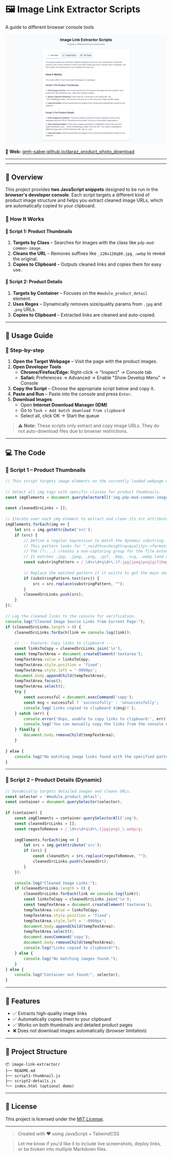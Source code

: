 # 🖼️ Image Link Extractor Scripts

A guide to different browser console tools

![App Screenshot](https://github.com/gmh-saber/daraz_product_photo_download/blob/main/screencapture-gmh-saber-github-io-daraz-product-photo-download-2025-08-03-23_33_32.png)

🔗 **Web:** [gmh-saber.github.io/daraz_product_photo_download](https://gmh-saber.github.io/daraz_product_photo_download/)

---

---

## 📄 Overview

This project provides **two JavaScript snippets** designed to be run in the **browser's developer console**. Each script targets a different kind of product image structure and helps you extract cleaned image URLs, which are automatically copied to your clipboard.

### 🧠 How It Works

#### 🔹 Script 1: Product Thumbnails

1. **Targets by Class** – Searches for images with the class like `pdp-mod-common-image`.
2. **Cleans the URL** – Removes suffixes like `_120x120q80.jpg_.webp` to reveal the original.
3. **Copies to Clipboard** – Outputs cleaned links and copies them for easy use.

#### 🔹 Script 2: Product Details

1. **Targets by Container** – Focuses on the `#module_product_detail` element.
2. **Uses Regex** – Dynamically removes size/quality params from `.jpg` and `.png` URLs.
3. **Copies to Clipboard** – Extracted links are cleaned and auto-copied.

---

## 🚀 Usage Guide

### 🧭 Step-by-step

1. **Open the Target Webpage** – Visit the page with the product images.
2. **Open Developer Tools**  
   - **Chrome/Firefox/Edge:** Right-click → "Inspect" → Console tab  
   - **Safari:** Preferences → Advanced → Enable "Show Develop Menu" → Console
3. **Copy the Script** – Choose the appropriate script below and copy it.
4. **Paste and Run** – Paste into the console and press `Enter`.
5. **Download Images**  
   - Open **Internet Download Manager (IDM)**
   - Go to `Task > Add batch download from clipboard`
   - Select all, click OK → Start the queue

> ⚠️ **Note:** These scripts only extract and copy image URLs. They do not auto-download files due to browser restrictions.

---

## 💻 The Code

### 📜 Script 1 – Product Thumbnails

```javascript
// This script targets image elements on the currently loaded webpage with specific class attributes.

// Select all img tags with specific classes for product thumbnails.
const imgElements = document.querySelectorAll('img.pdp-mod-common-image.item-gallery__thumbnail-image');

const cleanedSrcLinks = [];

// Iterate over each img element to extract and clean its src attribute.
imgElements.forEach(img => {
    let src = img.getAttribute('src');
    if (src) {
        // Define a regular expression to match the dynamic substring.
        // This pattern looks for "_<width>x<height>q<quality>.<format>_.webp"
        // The (?:...) creates a non-capturing group for the file extension.
        // It matches .jpg, .jpeg, .png, .gif, .bmp, .svg, .webp (and others if needed)
        const substringPattern = /_\d+x\d+q\d+\.(?:jpg|jpeg|png|gif|bmp|svg|webp)_.webp/i;

        // Replace the matched pattern if it exists to get the main image link.
        if (substringPattern.test(src)) {
            src = src.replace(substringPattern, "");
        }
        cleanedSrcLinks.push(src);
    }
});

// Log the cleaned links to the console for verification.
console.log("Cleaned Image Source Links from Current Page:");
if (cleanedSrcLinks.length > 0) {
    cleanedSrcLinks.forEach(link => console.log(link));

    // --- Feature: Copy links to clipboard ---
    const linksToCopy = cleanedSrcLinks.join('\n');
    const tempTextArea = document.createElement('textarea');
    tempTextArea.value = linksToCopy;
    tempTextArea.style.position = 'fixed';
    tempTextArea.style.left = '-9999px';
    document.body.appendChild(tempTextArea);
    tempTextArea.focus();
    tempTextArea.select();
    try {
        const successful = document.execCommand('copy');
        const msg = successful ? 'successfully' : 'unsuccessfully';
        console.log(`Links copied to clipboard ${msg}!`);
    } catch (err) {
        console.error('Oops, unable to copy links to clipboard:', err);
        console.log('You can manually copy the links from the console output above.');
    } finally {
        document.body.removeChild(tempTextArea);
    }

} else {
    console.log("No matching image links found with the specified pattern.");
}

````

---

### 📜 Script 2 – Product Details (Dynamic)

```javascript
// Dynamically targets detailed images and cleans URLs.
const selector = '#module_product_detail';
const container = document.querySelector(selector);

if (container) {
    const imgElements = container.querySelectorAll('img');
    const cleanedSrcLinks = [];
    const regexToRemove = /_\d+x\d+q\d+\.(jpg|png)_\.webp/g;

    imgElements.forEach(img => {
        let src = img.getAttribute('src');
        if (src) {
            const cleanedSrc = src.replace(regexToRemove, "");
            cleanedSrcLinks.push(cleanedSrc);
        }
    });

    console.log("Cleaned Image Links:");
    if (cleanedSrcLinks.length > 0) {
        cleanedSrcLinks.forEach(link => console.log(link));
        const linksToCopy = cleanedSrcLinks.join('\n');
        const tempTextArea = document.createElement('textarea');
        tempTextArea.value = linksToCopy;
        tempTextArea.style.position = 'fixed';
        tempTextArea.style.left = '-9999px';
        document.body.appendChild(tempTextArea);
        tempTextArea.select();
        document.execCommand('copy');
        document.body.removeChild(tempTextArea);
        console.log("Links copied to clipboard!");
    } else {
        console.log("No matching images found.");
    }
} else {
    console.log("Container not found:", selector);
}
```

---

## 🔧 Features

* ✅ Extracts high-quality image links
* ✅ Automatically copies them to your clipboard
* ✅ Works on both thumbnails and detailed product pages
* ❌ Does not download images automatically (browser limitation)

---

## 📂 Project Structure

```
📦 image-link-extractor/
├── README.md
├── script1-thumbnail.js
├── script2-details.js
└── index.html (optional demo)
```

---

## 📎 License

This project is licensed under the [MIT License](LICENSE).

---

> Created with ❤️ using JavaScript + TailwindCSS

> Let me know if you'd like it to include live screenshots, deploy links, or be broken into multiple Markdown files.
